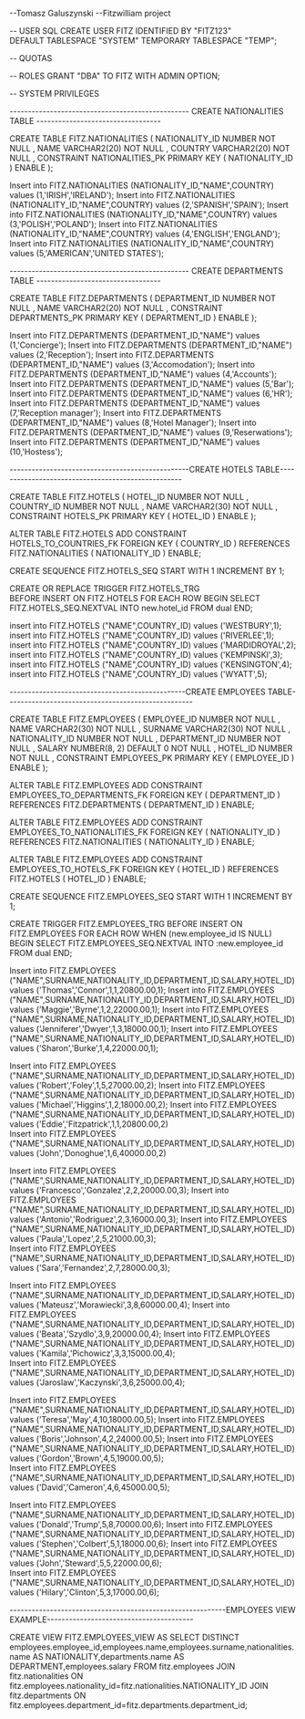 --Tomasz Galuszynski
--Fitzwilliam project 


-- USER SQL
CREATE USER FITZ IDENTIFIED BY "FITZ123"  
DEFAULT TABLESPACE "SYSTEM"
TEMPORARY TABLESPACE "TEMP";

-- QUOTAS

-- ROLES
GRANT "DBA" TO FITZ WITH ADMIN OPTION;

-- SYSTEM PRIVILEGES

------------------------------------------------- CREATE NATIONALITIES TABLE ----------------------------------

CREATE TABLE FITZ.NATIONALITIES 
(
  NATIONALITY_ID NUMBER NOT NULL 
, NAME VARCHAR2(20) NOT NULL
, COUNTRY VARCHAR2(20) NOT NULL
, CONSTRAINT NATIONALITIES_PK PRIMARY KEY 
  (
    NATIONALITY_ID 
  )
  ENABLE 
);

Insert into FITZ.NATIONALITIES (NATIONALITY_ID,"NAME",COUNTRY) values (1,'IRISH','IRELAND');
Insert into FITZ.NATIONALITIES (NATIONALITY_ID,"NAME",COUNTRY) values (2,'SPANISH','SPAIN');
Insert into FITZ.NATIONALITIES (NATIONALITY_ID,"NAME",COUNTRY) values (3,'POLISH','POLAND');
Insert into FITZ.NATIONALITIES (NATIONALITY_ID,"NAME",COUNTRY) values (4,'ENGLISH','ENGLAND');
Insert into FITZ.NATIONALITIES (NATIONALITY_ID,"NAME",COUNTRY) values (5,'AMERICAN','UNITED STATES');

------------------------------------------------- CREATE DEPARTMENTS TABLE ----------------------------------

CREATE TABLE FITZ.DEPARTMENTS 
(
  DEPARTMENT_ID NUMBER NOT NULL 
, NAME VARCHAR2(20) NOT NULL
, CONSTRAINT DEPARTMENTS_PK PRIMARY KEY 
  (
    DEPARTMENT_ID 
  )
  ENABLE 
);

Insert into FITZ.DEPARTMENTS (DEPARTMENT_ID,"NAME") values (1,'Concierge');
Insert into FITZ.DEPARTMENTS (DEPARTMENT_ID,"NAME") values (2,'Reception');
Insert into FITZ.DEPARTMENTS (DEPARTMENT_ID,"NAME") values (3,'Accomodation');
Insert into FITZ.DEPARTMENTS (DEPARTMENT_ID,"NAME") values (4,'Accounts');
Insert into FITZ.DEPARTMENTS (DEPARTMENT_ID,"NAME") values (5,'Bar');
Insert into FITZ.DEPARTMENTS (DEPARTMENT_ID,"NAME") values (6,'HR');
Insert into FITZ.DEPARTMENTS (DEPARTMENT_ID,"NAME") values (7,'Reception manager');
Insert into FITZ.DEPARTMENTS (DEPARTMENT_ID,"NAME") values (8,'Hotel Manager');
Insert into FITZ.DEPARTMENTS (DEPARTMENT_ID,"NAME") values (9,'Reserwations');
Insert into FITZ.DEPARTMENTS (DEPARTMENT_ID,"NAME") values (10,'Hostess');

-------------------------------------------------CREATE HOTELS TABLE---------------------------------------------------


	
CREATE TABLE FITZ.HOTELS 
(
  HOTEL_ID NUMBER NOT NULL 
, COUNTRY_ID NUMBER NOT NULL 
, NAME VARCHAR2(30) NOT NULL 
, CONSTRAINT HOTELS_PK PRIMARY KEY 
  (
    HOTEL_ID 
  )
  ENABLE 
);

ALTER TABLE FITZ.HOTELS
ADD CONSTRAINT HOTELS_TO_COUNTRIES_FK FOREIGN KEY
(
  COUNTRY_ID
)
REFERENCES FITZ.NATIONALITIES
(
  NATIONALITY_ID 
)
ENABLE;

CREATE SEQUENCE FITZ.HOTELS_SEQ START WITH 1 INCREMENT BY 1;

CREATE OR REPLACE TRIGGER FITZ.HOTELS_TRG  
BEFORE INSERT ON FITZ.HOTELS 
FOR EACH ROW 
BEGIN 
    SELECT FITZ.HOTELS_SEQ.NEXTVAL
    INTO new.hotel_id 
    FROM dual
END;


insert into FITZ.HOTELS ("NAME",COUNTRY_ID) values ('WESTBURY',1);
insert into FITZ.HOTELS ("NAME",COUNTRY_ID) values ('RIVERLEE',1);
insert into FITZ.HOTELS ("NAME",COUNTRY_ID) values ('MARDIDROYAL',2);
insert into FITZ.HOTELS ("NAME",COUNTRY_ID) values ('KEMPINSKI',3);
insert into FITZ.HOTELS ("NAME",COUNTRY_ID) values ('KENSINGTON',4);
insert into FITZ.HOTELS ("NAME",COUNTRY_ID) values ('WYATT',5);


------------------------------------------------CREATE EMPLOYEES TABLE---------------------------------------------------

CREATE TABLE FITZ.EMPLOYEES 
(
  EMPLOYEE_ID NUMBER NOT NULL 
, NAME VARCHAR2(30) NOT NULL 
, SURNAME VARCHAR2(30) NOT NULL 
, NATIONALITY_ID NUMBER NOT NULL 
, DEPARTMENT_ID NUMBER NOT NULL 
, SALARY NUMBER(8, 2) DEFAULT 0 NOT NULL 
, HOTEL_ID NUMBER NOT NULL 
, CONSTRAINT EMPLOYEES_PK PRIMARY KEY 
  (
    EMPLOYEE_ID 
  )
  ENABLE 
);

ALTER TABLE FITZ.EMPLOYEES
ADD CONSTRAINT EMPLOYEES_TO_DEPARTMENTS_FK FOREIGN KEY
(
  DEPARTMENT_ID 
)
REFERENCES FITZ.DEPARTMENTS
(
  DEPARTMENT_ID 
)
ENABLE;

ALTER TABLE FITZ.EMPLOYEES
ADD CONSTRAINT EMPLOYEES_TO_NATIONALITIES_FK FOREIGN KEY
(
  NATIONALITY_ID 
)
REFERENCES FITZ.NATIONALITIES
(
  NATIONALITY_ID 
)
ENABLE;


ALTER TABLE FITZ.EMPLOYEES
ADD CONSTRAINT EMPLOYEES_TO_HOTELS_FK FOREIGN KEY
(
  HOTEL_ID 
)
REFERENCES FITZ.HOTELS
(
  HOTEL_ID 
)
ENABLE;



CREATE SEQUENCE FITZ.EMPLOYEES_SEQ START WITH 1 INCREMENT BY 1;

CREATE TRIGGER FITZ.EMPLOYEES_TRG 
BEFORE INSERT ON FITZ.EMPLOYEES 
FOR EACH ROW 
	WHEN (new.employee_id IS NULL)
    BEGIN 
        SELECT FITZ.EMPLOYEES_SEQ.NEXTVAL
        INTO :new.employee_id 
        FROM dual
    END;


Insert into FITZ.EMPLOYEES ("NAME",SURNAME,NATIONALITY_ID,DEPARTMENT_ID,SALARY,HOTEL_ID) 
	values ('Thomas','Connor',1,1,20800.00,1);
Insert into FITZ.EMPLOYEES ("NAME",SURNAME,NATIONALITY_ID,DEPARTMENT_ID,SALARY,HOTEL_ID)
	values ('Maggie','Byrne',1,2,22000.00,1);
Insert into FITZ.EMPLOYEES ("NAME",SURNAME,NATIONALITY_ID,DEPARTMENT_ID,SALARY,HOTEL_ID) 
	values ('Jenniferer','Dwyer',1,3,18000.00,1);
Insert into FITZ.EMPLOYEES ("NAME",SURNAME,NATIONALITY_ID,DEPARTMENT_ID,SALARY,HOTEL_ID)
	values ('Sharon','Burke',1,4,22000.00,1);
	
Insert into FITZ.EMPLOYEES ("NAME",SURNAME,NATIONALITY_ID,DEPARTMENT_ID,SALARY,HOTEL_ID)
	values ('Robert','Foley',1,5,27000.00,2);
Insert into FITZ.EMPLOYEES ("NAME",SURNAME,NATIONALITY_ID,DEPARTMENT_ID,SALARY,HOTEL_ID) 
	values ('Michael','Higgins',1,2,18000.00,2);
Insert into FITZ.EMPLOYEES ("NAME",SURNAME,NATIONALITY_ID,DEPARTMENT_ID,SALARY,HOTEL_ID)
	values ('Eddie','Fitzpatrick',1,1,20800.00,2)	
Insert into FITZ.EMPLOYEES ("NAME",SURNAME,NATIONALITY_ID,DEPARTMENT_ID,SALARY,HOTEL_ID)
	values ('John','Donoghue',1,6,40000.00,2)	
	
	
	
Insert into FITZ.EMPLOYEES ("NAME",SURNAME,NATIONALITY_ID,DEPARTMENT_ID,SALARY,HOTEL_ID)
	values ('Francesco','Gonzalez',2,2,20000.00,3);
Insert into FITZ.EMPLOYEES ("NAME",SURNAME,NATIONALITY_ID,DEPARTMENT_ID,SALARY,HOTEL_ID) 
	values ('Antonio','Rodriguez',2,3,16000.00,3);
Insert into FITZ.EMPLOYEES ("NAME",SURNAME,NATIONALITY_ID,DEPARTMENT_ID,SALARY,HOTEL_ID)
	values ('Paula','Lopez',2,5,21000.00,3);	
Insert into FITZ.EMPLOYEES ("NAME",SURNAME,NATIONALITY_ID,DEPARTMENT_ID,SALARY,HOTEL_ID)
	values ('Sara','Fernandez',2,7,28000.00,3);	

	
	
Insert into FITZ.EMPLOYEES ("NAME",SURNAME,NATIONALITY_ID,DEPARTMENT_ID,SALARY,HOTEL_ID)
	values ('Mateusz','Morawiecki',3,8,60000.00,4);
Insert into FITZ.EMPLOYEES ("NAME",SURNAME,NATIONALITY_ID,DEPARTMENT_ID,SALARY,HOTEL_ID) 
	values ('Beata','Szydlo',3,9,20000.00,4);
Insert into FITZ.EMPLOYEES ("NAME",SURNAME,NATIONALITY_ID,DEPARTMENT_ID,SALARY,HOTEL_ID)
	values ('Kamila','Pichowicz',3,3,15000.00,4);	
Insert into FITZ.EMPLOYEES ("NAME",SURNAME,NATIONALITY_ID,DEPARTMENT_ID,SALARY,HOTEL_ID)
	values ('Jaroslaw','Kaczynski',3,6,25000.00,4);

	

Insert into FITZ.EMPLOYEES ("NAME",SURNAME,NATIONALITY_ID,DEPARTMENT_ID,SALARY,HOTEL_ID)
	values ('Teresa','May',4,10,18000.00,5);
Insert into FITZ.EMPLOYEES ("NAME",SURNAME,NATIONALITY_ID,DEPARTMENT_ID,SALARY,HOTEL_ID) 
	values ('Boris','Johnson',4,2,24000.00,5);
Insert into FITZ.EMPLOYEES ("NAME",SURNAME,NATIONALITY_ID,DEPARTMENT_ID,SALARY,HOTEL_ID)
	values ('Gordon','Brown',4,5,19000.00,5);	
Insert into FITZ.EMPLOYEES ("NAME",SURNAME,NATIONALITY_ID,DEPARTMENT_ID,SALARY,HOTEL_ID)
	values ('David','Cameron',4,6,45000.00,5);	


Insert into FITZ.EMPLOYEES ("NAME",SURNAME,NATIONALITY_ID,DEPARTMENT_ID,SALARY,HOTEL_ID)
	values ('Donald','Trump',5,8,70000.00,6);
Insert into FITZ.EMPLOYEES ("NAME",SURNAME,NATIONALITY_ID,DEPARTMENT_ID,SALARY,HOTEL_ID) 
	values ('Stephen','Colbert',5,1,18000.00,6);
Insert into FITZ.EMPLOYEES ("NAME",SURNAME,NATIONALITY_ID,DEPARTMENT_ID,SALARY,HOTEL_ID)
	values ('John','Steward',5,5,22000.00,6);	
Insert into FITZ.EMPLOYEES ("NAME",SURNAME,NATIONALITY_ID,DEPARTMENT_ID,SALARY,HOTEL_ID)
	values ('Hilary','Clinton',5,3,17000.00,6);	

-----------------------------------------------------------EMPLOYEES VIEW EXAMPLE----------------------------------------	

CREATE VIEW FITZ.EMPLOYEES_VIEW
AS SELECT DISTINCT employees.employee_id,employees.name,employees.surname,nationalities.name AS NATIONALITY,departments.name AS DEPARTMENT,employees.salary
    FROM fitz.employees 
    JOIN fitz.nationalities 
        ON fitz.employees.nationality_id=fitz.nationalities.NATIONALITY_ID 
    JOIN fitz.departments
        ON fitz.employees.department_id=fitz.departments.department_id;

	
	
